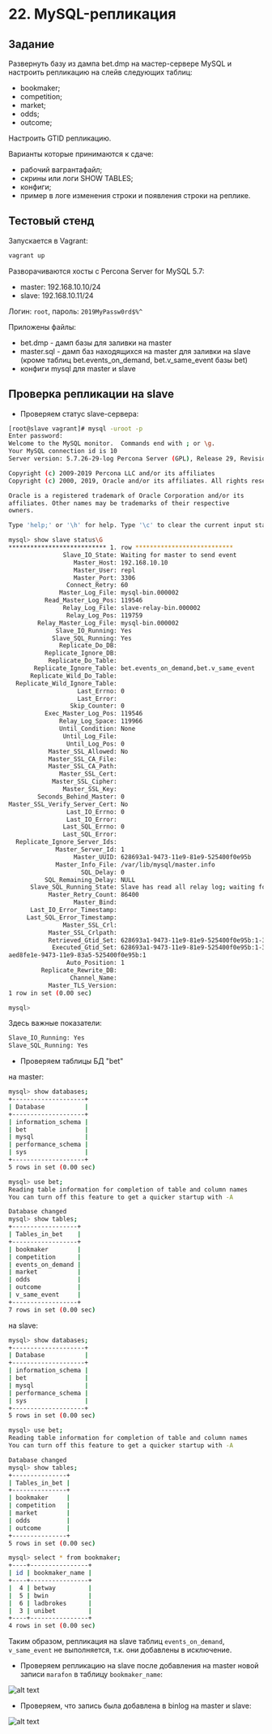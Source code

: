 # 22. MySQL-репликация

## Задание

Развернуть базу из дампа bet.dmp на мастер-сервере MySQL и настроить репликацию на слейв следующих таблиц:

- bookmaker;
- competition;
- market;
- odds;
- outcome;

Настроить GTID репликацию.

Варианты которые принимаются к сдаче:

- рабочий вагрантафайл;
- скрины или логи SHOW TABLES;
- конфиги;
- пример в логе изменения строки и появления строки на реплике.

## Тестовый стенд

Запускается в Vagrant:

```bash
vagrant up
```
Разворачиваются хосты c Percona Server for MySQL 5.7:

- master: 192.168.10.10/24
- slave:  192.168.10.11/24

Логин: ```root```, пароль: ```2019MyPassw0rd$%^```

Приложены файлы:
- bet.dmp - дамп базы для заливки на master
- master.sql - дамп баз находящихся на master для заливки на slave (кроме таблиц bet.events_on_demand, bet.v_same_event базы bet)
- конфиги mysql для master и slave

## Проверка репликации на slave

- Проверяем статус slave-сервера:
```bash
[root@slave vagrant]# mysql -uroot -p
Enter password:
Welcome to the MySQL monitor.  Commands end with ; or \g.
Your MySQL connection id is 10
Server version: 5.7.26-29-log Percona Server (GPL), Release 29, Revision 11ad961

Copyright (c) 2009-2019 Percona LLC and/or its affiliates
Copyright (c) 2000, 2019, Oracle and/or its affiliates. All rights reserved.

Oracle is a registered trademark of Oracle Corporation and/or its
affiliates. Other names may be trademarks of their respective
owners.

Type 'help;' or '\h' for help. Type '\c' to clear the current input statement.

mysql> show slave status\G
*************************** 1. row ***************************
               Slave_IO_State: Waiting for master to send event
                  Master_Host: 192.168.10.10
                  Master_User: repl
                  Master_Port: 3306
                Connect_Retry: 60
              Master_Log_File: mysql-bin.000002
          Read_Master_Log_Pos: 119546
               Relay_Log_File: slave-relay-bin.000002
                Relay_Log_Pos: 119759
        Relay_Master_Log_File: mysql-bin.000002
             Slave_IO_Running: Yes
            Slave_SQL_Running: Yes
              Replicate_Do_DB:
          Replicate_Ignore_DB:
           Replicate_Do_Table:
       Replicate_Ignore_Table: bet.events_on_demand,bet.v_same_event
      Replicate_Wild_Do_Table:
  Replicate_Wild_Ignore_Table:
                   Last_Errno: 0
                   Last_Error:
                 Skip_Counter: 0
          Exec_Master_Log_Pos: 119546
              Relay_Log_Space: 119966
              Until_Condition: None
               Until_Log_File:
                Until_Log_Pos: 0
           Master_SSL_Allowed: No
           Master_SSL_CA_File:
           Master_SSL_CA_Path:
              Master_SSL_Cert:
            Master_SSL_Cipher:
               Master_SSL_Key:
        Seconds_Behind_Master: 0
Master_SSL_Verify_Server_Cert: No
                Last_IO_Errno: 0
                Last_IO_Error:
               Last_SQL_Errno: 0
               Last_SQL_Error:
  Replicate_Ignore_Server_Ids:
             Master_Server_Id: 1
                  Master_UUID: 628693a1-9473-11e9-81e9-525400f0e95b
             Master_Info_File: /var/lib/mysql/master.info
                    SQL_Delay: 0
          SQL_Remaining_Delay: NULL
      Slave_SQL_Running_State: Slave has read all relay log; waiting for more updates
           Master_Retry_Count: 86400
                  Master_Bind:
      Last_IO_Error_Timestamp:
     Last_SQL_Error_Timestamp:
               Master_SSL_Crl:
           Master_SSL_Crlpath:
           Retrieved_Gtid_Set: 628693a1-9473-11e9-81e9-525400f0e95b:1-39
            Executed_Gtid_Set: 628693a1-9473-11e9-81e9-525400f0e95b:1-39,
aed8fe1e-9473-11e9-83a5-525400f0e95b:1
                Auto_Position: 1
         Replicate_Rewrite_DB:
                 Channel_Name:
           Master_TLS_Version:
1 row in set (0.00 sec)

mysql>
```

Здесь важные показатели:

```bash
Slave_IO_Running: Yes
Slave_SQL_Running: Yes
```
- Проверяем таблицы БД "bet"

на master:
```bash
mysql> show databases;
+--------------------+
| Database           |
+--------------------+
| information_schema |
| bet                |
| mysql              |
| performance_schema |
| sys                |
+--------------------+
5 rows in set (0.00 sec)

mysql> use bet;
Reading table information for completion of table and column names
You can turn off this feature to get a quicker startup with -A

Database changed
mysql> show tables;
+------------------+
| Tables_in_bet    |
+------------------+
| bookmaker        |
| competition      |
| events_on_demand |
| market           |
| odds             |
| outcome          |
| v_same_event     |
+------------------+
7 rows in set (0.00 sec)
```
на slave:

```bash
mysql> show databases;
+--------------------+
| Database           |
+--------------------+
| information_schema |
| bet                |
| mysql              |
| performance_schema |
| sys                |
+--------------------+
5 rows in set (0.00 sec)

mysql> use bet;
Reading table information for completion of table and column names
You can turn off this feature to get a quicker startup with -A

Database changed
mysql> show tables;
+---------------+
| Tables_in_bet |
+---------------+
| bookmaker     |
| competition   |
| market        |
| odds          |
| outcome       |
+---------------+
5 rows in set (0.00 sec)

mysql> select * from bookmaker;
+----+----------------+
| id | bookmaker_name |
+----+----------------+
|  4 | betway         |
|  5 | bwin           |
|  6 | ladbrokes      |
|  3 | unibet         |
+----+----------------+
4 rows in set (0.00 sec)
```
Таким образом, репликация на slave таблиц ```events_on_demand```, ```v_same_event``` не выполняется, т.к. они добавлены в исключение.

- Проверяем репликацию на slave после добавления на master новой записи ```marafon``` в таблицу ```bookmaker_name```: 

![alt text](show_replication.png)

- Проверяем, что запись была добавлена в binlog на master и slave:

 ![alt text](show_binlog.png)
